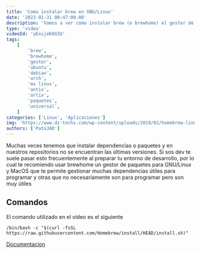 ```yaml
---
title: 'Como instalar brew en GNU/Linux'
date: '2023-01-31 08:47:00.00'
description: 'Vamos a ver como instalar brew (o brewhome) el gestor de paquetes para devs en nuestra distro.'
type: 'video'
videoId: 'yExijeK0X3U'
tags:
    [
        'brew',
        'brewhome',
        'gestor',
        'ubuntu',
        'debian',
        'arch',
        'mx linux',
        'antix',
        'artix',
        'paquetes',
        'universal',
    ]
categories: ['Linux', 'Aplicaciones']
img: 'https://www.dz-techs.com/wp-content/uploads/2019/02/homebrew-linux-windows-featured.jpg'
authors: ['PatoJAD']
---
```


Muchas veces tenemos que instalar dependencias o paquetes y en nuestros repositorios no se encuentran las últimas versiones. Si sos dev te suele pasar esto frecuentemente al preparar tu entorno de desarrollo, por lo cual te recomiendo usar brewhome un gestor de paquetes para GNU/Linux y MacOS que te permite gestionar muchas dependencias útiles para programar y otras que no necesariamente son para programar pero son muy útiles

## Comandos

El comando utilizado en el video es el siguiente

```shell
/bin/bash -c "$(curl -fsSL https://raw.githubusercontent.com/Homebrew/install/HEAD/install.sh)"
```

[Documentacion](https://docs.brew.sh/)
